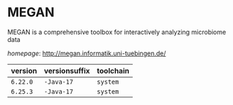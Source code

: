 # MEGAN

MEGAN is a comprehensive toolbox for interactively analyzing microbiome data

*homepage*: <http://megan.informatik.uni-tuebingen.de/>

version | versionsuffix | toolchain
--------|---------------|----------
``6.22.0`` | ``-Java-17`` | ``system``
``6.25.3`` | ``-Java-17`` | ``system``
